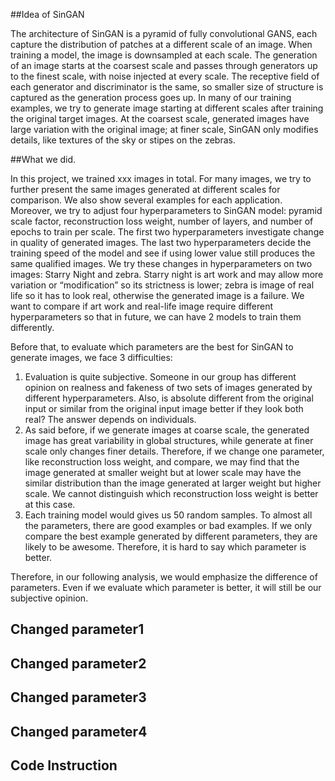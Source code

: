 ##Idea of SinGAN

The architecture of SinGAN is a pyramid of fully convolutional GANS, each capture the distribution of patches at a different scale of an image. When training a model, the image is downsampled at each scale. The generation of an image starts at the coarsest scale and passes through generators up to the finest scale, with noise injected at every scale. The receptive field of each generator and discriminator is the same, so smaller size of structure is captured as the generation process goes up. In many of our training examples, we try to generate image starting at different scales after training the original target images. At the coarsest scale, generated images have large variation with the original image; at finer scale, SinGAN only modifies details, like textures of the sky or stipes on the zebras. 

##What we did.

In this project, we trained xxx images in total. For many images, we try to further present the same images generated at different scales for comparison. We also show several examples for each application. Moreover, we try to adjust four hyperparameters to SinGAN model: pyramid scale factor, reconstruction loss weight, number of layers, and number of epochs to train per scale. The first two hyperparameters investigate change in quality of generated images. The last two hyperparameters decide the training speed of the model and see if using lower value still produces the same qualified images. We try these changes in hyperparameters on two images: Starry Night and zebra. Starry night is art work and may allow more variation or “modification” so its strictness is lower; zebra is image of real life so it has to look real, otherwise the generated image is a failure. We want to compare if art work and real-life image require different hyperparameters so that in future, we can have 2 models to train them differently.

Before that, to evaluate which parameters are the best for SinGAN to generate images, we face 3 difficulties:

1.	Evaluation is quite subjective. Someone in our group has different opinion on realness and fakeness of two sets of images generated by different hyperparameters. Also, is absolute different from the original input or similar from the original input image better if they look both real? The answer depends on individuals.
2.	As said before, if we generate images at coarse scale, the generated image has great variability in global structures, while generate at finer scale only changes finer details. Therefore, if we change one parameter, like reconstruction loss weight, and compare, we may find that the image generated at smaller weight but at lower scale may have the similar distribution than the image generated at larger weight but higher scale. We cannot distinguish which reconstruction loss weight is better at this case.
3.	Each training model would gives us 50 random samples. To almost all the parameters, there are good examples or bad examples. If we only compare the best example generated by different parameters, they are likely to be awesome. Therefore, it is hard to say which parameter is better.

Therefore, in our following analysis, we would emphasize the difference of parameters. Even if we evaluate which parameter is better, it will still be our subjective opinion.

## Changed parameter1

## Changed parameter2

## Changed parameter3

## Changed parameter4

## Code Instruction
